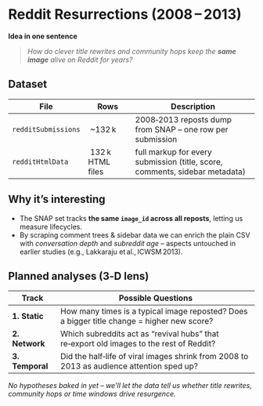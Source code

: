 # Reddit Resurrections (2008 – 2013)

**Idea in one sentence**

> _How do clever title rewrites and community hops keep the **same image** alive on Reddit for years?_

## Dataset

| File                | Rows              | Description                                                                 |
| ------------------- | ----------------- | --------------------------------------------------------------------------- |
| `redditSubmissions` |  ~132 k           | 2008‑2013 reposts dump from SNAP – one row per submission                   |
| `redditHtmlData`    |  132 k HTML files | full markup for every submission (title, score, comments, sidebar metadata) |

## Why it’s interesting

- The SNAP set tracks **the same `image_id` across all reposts**, letting us measure lifecycles.
- By scraping comment trees & sidebar data we can enrich the plain CSV with _conversation depth_ and _subreddit age_ – aspects untouched in earlier studies (e.g., Lakkaraju et al., ICWSM 2013).

## Planned analyses (3‑D lens)

| Track           | Possible Questions                                                                         |
| --------------- | ------------------------------------------------------------------------------------------ |
| **1. Static**   | How many times is a typical image reposted? Does a bigger title change = higher new score? |
| **2. Network**  | Which subreddits act as “revival hubs” that re‑export old images to the rest of Reddit?    |
| **3. Temporal** | Did the half‑life of viral images shrink from 2008 to 2013 as audience attention sped up?  |

_No hypotheses baked in yet – we’ll let the data tell us whether title rewrites, community hops or time windows drive resurgence._
